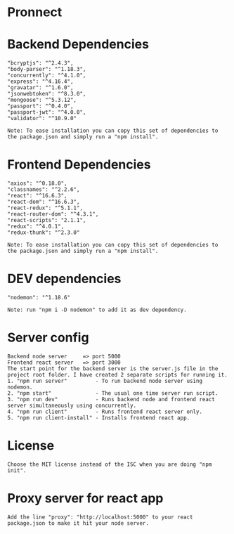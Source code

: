 # Pronnect

# Backend Dependencies

    "bcryptjs": "^2.4.3",
    "body-parser": "^1.18.3",
    "concurrently": "^4.1.0",
    "express": "^4.16.4",
    "gravatar": "^1.6.0",
    "jsonwebtoken": "^8.3.0",
    "mongoose": "^5.3.12",
    "passport": "^0.4.0",
    "passport-jwt": "^4.0.0",
    "validator": "^10.9.0"

    Note: To ease installation you can copy this set of dependencies to the package.json and simply run a "npm install".

# Frontend Dependencies

    "axios": "^0.18.0",
    "classnames": "^2.2.6",
    "react": "^16.6.3",
    "react-dom": "^16.6.3",
    "react-redux": "^5.1.1",
    "react-router-dom": "^4.3.1",
    "react-scripts": "2.1.1",
    "redux": "^4.0.1",
    "redux-thunk": "^2.3.0"

    Note: To ease installation you can copy this set of dependencies to the package.json and simply run a "npm install".

# DEV dependencies

    "nodemon": "^1.18.6"

    Note: run "npm i -D nodemon" to add it as dev dependency.

# Server config

    Backend node server     => port 5000
    Frontend react server   => port 3000
    The start point for the backend server is the server.js file in the project root folder. I have created 2 separate scripts for running it.
    1. "npm run server"         - To run backend node server using nodemon.
    2. "npm start"              - The usual one time server run script.
    3. "npm run dev"            - Runs backend node and frontend react server simultaneously using concurrently.
    4. "npm run client"         - Runs frontend react server only.
    5. "npm run client-install" - Installs frontend react app.

# License

    Choose the MIT license instead of the ISC when you are doing "npm init".

# Proxy server for react app

    Add the line "proxy": "http://localhost:5000" to your react package.json to make it hit your node server.
